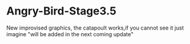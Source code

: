 # Angry-Bird-Stage3.5
New improvised graphics, the catapoult works,if you cannot see it just imagine "will be added in the next coming update"
